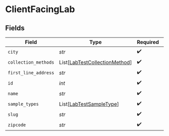 # ClientFacingLab


## Fields

| Field                                                                           | Type                                                                            | Required                                                                        | Description                                                                     |
| ------------------------------------------------------------------------------- | ------------------------------------------------------------------------------- | ------------------------------------------------------------------------------- | ------------------------------------------------------------------------------- |
| `city`                                                                          | *str*                                                                           | :heavy_check_mark:                                                              | N/A                                                                             |
| `collection_methods`                                                            | List[[LabTestCollectionMethod](../../models/shared/labtestcollectionmethod.md)] | :heavy_check_mark:                                                              | N/A                                                                             |
| `first_line_address`                                                            | *str*                                                                           | :heavy_check_mark:                                                              | N/A                                                                             |
| `id`                                                                            | *int*                                                                           | :heavy_check_mark:                                                              | N/A                                                                             |
| `name`                                                                          | *str*                                                                           | :heavy_check_mark:                                                              | N/A                                                                             |
| `sample_types`                                                                  | List[[LabTestSampleType](../../models/shared/labtestsampletype.md)]             | :heavy_check_mark:                                                              | N/A                                                                             |
| `slug`                                                                          | *str*                                                                           | :heavy_check_mark:                                                              | N/A                                                                             |
| `zipcode`                                                                       | *str*                                                                           | :heavy_check_mark:                                                              | N/A                                                                             |